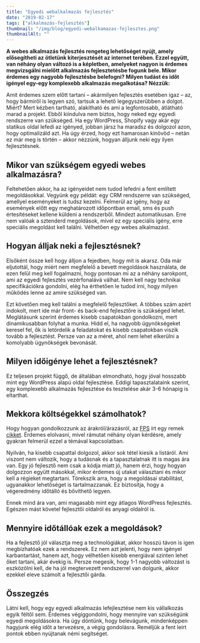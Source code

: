 ```yaml
---
title: "Egyedi webalkalmazás fejlesztés"
date: "2019-02-17"
tags: ["alkalmazás-fejlesztés"]
thumbnail: "/img/blog/egyedi-webalkamazas-fejlesztes.png"
thumbnailAlt: ""
---
```


**A webes alkalmazás fejlesztés rengeteg lehetőséget nyújt, amely elősegítheti az ötletünk kiterjesztését az internet terében. Ezzel együtt, van néhány olyan változó is a képletben, amelyeket nagyon is érdemes megvizsgálni mielőtt alkalmazás fejlesztetésbe fogunk bele. Mikor érdemes egy nagyobb fejlesztésbe belefogni? Milyen tudást és időt igényel egy-egy komplexebb alkalmazás megalkotása? Nézzük:**

Amit érdemes szem előtt tartani – akármilyen fejlesztés esetében igaz – az, hogy bármiről is legyen szó, tartsuk a lehető legegyszerűbben a dolgot. Miért? Mert kézben tartható, alakítható és ami a legfontosabb, átlátható marad a projekt. Ebből kiindulva nem biztos, hogy neked egy egyedi rendszerre van szükséged. Ha egy WordPress, Shopify vagy akár egy statikus oldal lefedi az igényed, jobban jársz ha maradsz és dolgozol azon, hogy optimalizáld azt. Ha úgy érzed, hogy ezt hamarosan kinövöd – netán ez már meg is történ – akkor nézzünk, hogyan álljunk neki egy ilyen fejlesztésnek.

## Mikor van szükségem egyedi webes alkalmazásra?

Feltehetően akkor, ha az igényeidet nem tudod lefedni a fent említett megoldásokkal. Vegyünk egy példát: egy CRM rendszerre van szükséged, amellyel eseményeket is tudsz kezelni. Felmerül az igény, hogy az események előtt egy meghatározott időpontban email, sms és push értesítéseket kellene küldeni a rendszerből. Mindezt automatikusan. Erre nem valóak a sztenderd megoldások, mivel ez egy speciális igény, erre speciális megoldást kell találni. Vélhetően egy webes alkalmazást.

## Hogyan álljak neki a fejlesztésnek?

Elsőként össze kell hogy álljon a fejedben, hogy mit is akarsz. Oda már eljutottál, hogy miért nem megfelelő a bevett megoldások használata, de ezen felül meg kell fogalmazni, hogy pontosan mi az a néhány sarokpont, ami az egyedi fejlesztés vezérfonalává válhat. Nem kell nagy technikai specifikációkra gondolni, elég ha érthetően le tudod írni, hogy milyen működés lenne az amire szükséged van.

Ezt követően meg kell találni a megfelelő fejlesztőket. A többes szám azért indokolt, mert ide már front- és back-end fejlesztőre is szükséged lehet. Meglátásunk szerint érdemes kisebb csapatokban gondolkozni, mert dinamikusabban folyhat a munka. Hidd el, ha nagyobb ügynökségeket keresel fel, ők is letördelik a feladatokat és kisebb csapatokban viszik tovább a fejlesztést. Persze van az a méret, ahol nem lehet elkerülni a komolyabb ügynökségek bevonását.

## Milyen időigénye lehet a fejlesztésnek?

Ez teljesen projekt függő, de általában elmondható, hogy jóval hosszabb mint egy WordPress alapú oldal fejlesztése. Eddigi tapasztalataink szerint, egy komplexebb alkalmazás fejlesztése és tesztelése akár 3-6 hónapig is eltarthat.

## Mekkora költségekkel számolhatok?

Hogy hogyan gondolkozzunk az árakról/árazásról, az [FPS](https://www.fps.hu/) írt egy remek [cikket](https://blog.fps.hu/mennyi-az-annyi/). Érdemes elolvasni, mivel rámutat néhány olyan kérdésre, amely gyakran felmerül ezzel a témával kapcsolatban.

Nyilván, ha kisebb csapattal dolgozol, akkor sok tétel kiesik a listáról. Ami viszont nem változik, hogy a tudásnak és a tapasztalatnak itt is magas ára van. Egy jó fejlesztő nem csak a kódja miatt jó, hanem érzi, hogy hogyan dolgozzon együtt másokkal, mikor érdemes új utakat választani és mikor kell a régieket megtartani. Törekszik arra, hogy a megoldásai stabilitást, ugyanakkor lehetőséget is tartalmazzanak. Ez biztosítja, hogy a végeredmény időtálló és bővíthető legyen.

Ennek mind ára van, ami magasabb mint egy átlagos WordPress fejlesztés. Egészen mást követel fejlesztői oldalról és anyagi oldalról is.

## Mennyire időtállóak ezek a megoldások?

Ha a fejlesztő jól választja meg a technológiákat, akkor hosszú távon is igen megbízhatóak ezek a rendszerek. Ez nem azt jelenti, hogy nem igényel karbantartást, hanem azt, hogy vélhetően kisebb energiával szinten lehet őket tartani, akár évekig is. Persze megesik, hogy 1-1 nagyobb változást is eszközölni kell, de ha jól megtervezett rendszerrel van dolgunk, akkor ezekkel eleve számolt a fejlesztői gárda.

## Összegzés

Látni kell, hogy egy egyedi alkalmazás lefejlesztése nem kis vállalkozás egyik féltől sem. Érdemes végiggondolni, hogy mennyire van szükségünk egyedi megoldásokra. Ha úgy döntünk, hogy belevágunk, mindenképpen hagyjunk elég időt a tervezésre, a végig gondolásra. Reméljük a fent leírt pontok ebben nyújtanak némi segítséget.
